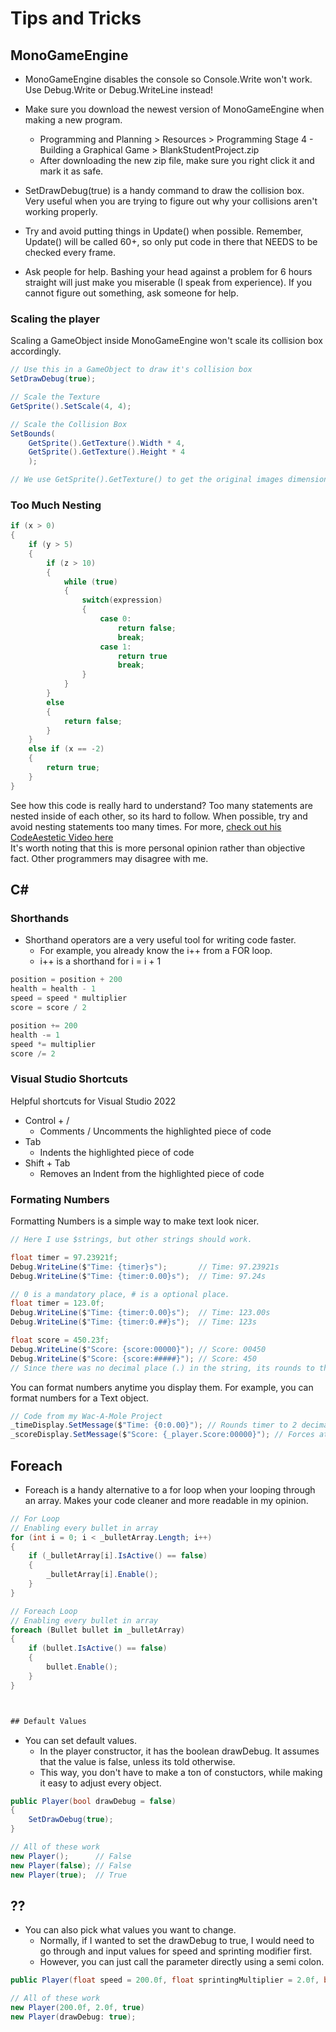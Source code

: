 # Tips and Tricks

## MonoGameEngine
* MonoGameEngine disables the console so Console.Write won't work. Use Debug.Write or Debug.WriteLine instead!
* Make sure you download the newest version of MonoGameEngine when making a new program.
    * Programming and Planning > Resources > Programming Stage 4 - Building a Graphical Game > BlankStudentProject.zip
    * After downloading the new zip file, make sure you right click it and mark it as safe.
* SetDrawDebug(true) is a handy command to draw the collision box. Very useful when you are trying to figure out why your collisions aren't working properly.
* Try and avoid putting things in Update() when possible. Remember, Update() will be called 60+, so only put code in there that NEEDS to be checked every frame.

* Ask people for help. Bashing your head against a problem for 6 hours straight will just make you miserable (I speak from experience). If you cannot figure out something, ask someone for help.

### Scaling the player
Scaling a GameObject inside MonoGameEngine won't scale its collision box accordingly.
``` C#
// Use this in a GameObject to draw it's collision box
SetDrawDebug(true);
```
``` C#
// Scale the Texture
GetSprite().SetScale(4, 4);

// Scale the Collision Box
SetBounds(
    GetSprite().GetTexture().Width * 4,
    GetSprite().GetTexture().Height * 4
    );

// We use GetSprite().GetTexture() to get the original images dimensions
 ```

### Too Much Nesting
```C#
if (x > 0)
{
    if (y > 5)
    {
        if (z > 10)
        {
            while (true)
            {
                switch(expression)
                {
                    case 0:
                        return false;
                        break;
                    case 1: 
                        return true
                        break;
                }
            }
        }
        else
        {
            return false;
        }
    }
    else if (x == -2)
    {
        return true;
    }
}
```
See how this code is really hard to understand? Too many statements are nested inside of each other, so its hard to follow. When possible, try and avoid nesting statements too many times. For more, [check out his CodeAestetic Video here](https://www.youtube.com/watch?v=CFRhGnuXG-4)  
It's worth noting that this is more personal opinion rather than objective fact. Other programmers may disagree with me.

## C#
### Shorthands
* Shorthand operators are a very useful tool for writing code faster.
    * For example, you already know the i++ from a FOR loop. 
    * i++ is a shorthand for i = i + 1

```C#
position = position + 200
health = health - 1
speed = speed * multiplier
score = score / 2
```

```C#
position += 200
health -= 1
speed *= multiplier
score /= 2
```



### Visual Studio Shortcuts
Helpful shortcuts for Visual Studio 2022
* Control + /
    * Comments / Uncomments the highlighted piece of code
* Tab
    * Indents the highlighted piece of code
* Shift + Tab
    * Removes an Indent from the highlighted piece of code




### Formating Numbers
Formatting Numbers is a simple way to make text look nicer.
```C#
// Here I use $strings, but other strings should work.

float timer = 97.23921f;
Debug.WriteLine($"Time: {timer}s");       // Time: 97.23921s
Debug.WriteLine($"Time: {timer:0.00}s");  // Time: 97.24s

// 0 is a mandatory place, # is a optional place.
float timer = 123.0f;
Debug.WriteLine($"Time: {timer:0.00}s");  // Time: 123.00s
Debug.WriteLine($"Time: {timer:0.##}s");  // Time: 123s

float score = 450.23f;
Debug.WriteLine($"Score: {score:00000}"); // Score: 00450
Debug.WriteLine($"Score: {score:#####}"); // Score: 450
// Since there was no decimal place (.) in the string, its rounds to the whole number.
```
You can format numbers anytime you display them. For example, you can format numbers for a Text object.
```C#
// Code from my Wac-A-Mole Project
_timeDisplay.SetMessage($"Time: {0:0.00}"); // Rounds timer to 2 decimal places (12.25s).
_scoreDisplay.SetMessage($"Score: {_player.Score:00000}"); // Forces at least 5 zeros (00400)
```



## Foreach
* Foreach is a handy alternative to a for loop when your looping through an array. Makes your code cleaner and more readable in my opinion.
``` C#
// For Loop
// Enabling every bullet in array
for (int i = 0; i < _bulletArray.Length; i++)
{
    if (_bulletArray[i].IsActive() == false)
    {
        _bulletArray[i].Enable();
    }
}
```
``` C#
// Foreach Loop
// Enabling every bullet in array
foreach (Bullet bullet in _bulletArray)
{
    if (bullet.IsActive() == false)
    {
        bullet.Enable();
    }
}



## Default Values
```
* You can set default values. 
    * In the player constructor, it has the boolean drawDebug. It assumes that the value is false, unless its told otherwise.
    * This way, you don't have to make a ton of constuctors, while making it easy to adjust every object.

``` C#
public Player(bool drawDebug = false)
{
    SetDrawDebug(true);
}

// All of these work
new Player();      // False
new Player(false); // False
new Player(true);  // True
``` 



## ??
* You can also pick what values you want to change. 
    * Normally, if I wanted to set the drawDebug to true, I would need to go through and input values for speed and sprinting modifier first.
    * However, you can just call the parameter directly using a semi colon.
``` C#
public Player(float speed = 200.0f, float sprintingMultiplier = 2.0f, bool drawDebug = false) {}

// All of these work
new Player(200.0f, 2.0f, true)
new Player(drawDebug: true); 
```

